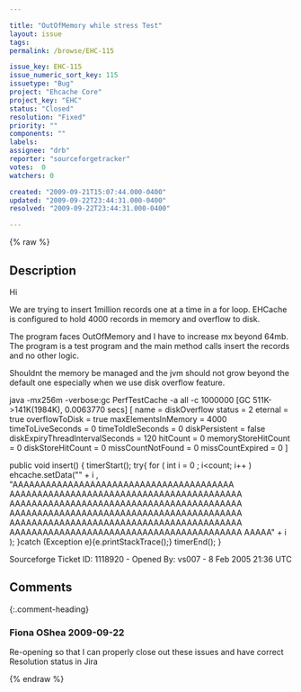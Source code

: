 ```yaml
---

title: "OutOfMemory while stress Test"
layout: issue
tags: 
permalink: /browse/EHC-115

issue_key: EHC-115
issue_numeric_sort_key: 115
issuetype: "Bug"
project: "Ehcache Core"
project_key: "EHC"
status: "Closed"
resolution: "Fixed"
priority: ""
components: ""
labels: 
assignee: "drb"
reporter: "sourceforgetracker"
votes:  0
watchers: 0

created: "2009-09-21T15:07:44.000-0400"
updated: "2009-09-22T23:44:31.000-0400"
resolved: "2009-09-22T23:44:31.000-0400"

---
```




{% raw %}



## Description

<div markdown="1" class="description">

Hi

  We are trying to insert 1million records one at a time in 
a for loop.
  EHCache is configured to hold 4000 records in memory 
and overflow to disk.

The program faces OutOfMemory and I have to increase 
mx beyond 64mb. The program is a test program and the 
main method calls insert the records and no other logic.

Shouldnt the  memory be managed and the jvm should 
not grow beyond the default one especially when we 
use disk overflow feature.

<cache name="diskOverflow"
        maxElementsInMemory="4000"
        eternal="true"
        overflowToDisk="true"
        />
java -mx256m -verbose:gc PerfTestCache -a all -c 
1000000
[GC 511K->141K(1984K), 0.0063770 secs]
[  name = diskOverflow status = 2 eternal = true 
overflowToDisk = true maxElementsInMemory = 4000 
timeToLiveSeconds = 0 timeToIdleSeconds = 0 
diskPersistent = false diskExpiryThreadIntervalSeconds = 
120 hitCount = 0 memoryStoreHitCount = 0 
diskStoreHitCount = 0 missCountNotFound = 0 
missCountExpired = 0 ]

 public void insert()
  {
    timerStart();
    try{
    for ( int i = 0 ; i<count; i++ )
       ehcache.setData("" + 
i , "AAAAAAAAAAAAAAAAAAAAAAAAAAAAAAAAAAAAAAAA
AAAAAAAAAAAAAAAAAAAAAAAAAAAAAAAAAAAAAAAAAA
AAAAAAAAAAAAAAAAAAAAAAAAAAAAAAAAAAAAAAAAAA
AAAAAAAAAAAAAAAAAAAAAAAAAAAAAAAAAAAAAAAAAA
AAAAAAAAAAAAAAAAAAAAAAAAAAAAAAAAAAAAAAAAAA
AAAAAAAAAAAAAAAAAAAAAAAAAAAAAAAAAAAAAAAAAA
AAAAA" + i );
    }catch (Exception e){e.printStackTrace();}
    timerEnd();
  }

Sourceforge Ticket ID: 1118920 - Opened By: vs007 - 8 Feb 2005 21:36 UTC

</div>

## Comments


{:.comment-heading}
### **Fiona OShea** <span class="date">2009-09-22</span>

<div markdown="1" class="comment">

Re-opening so that I can properly close out these issues and have correct Resolution status in Jira

</div>



{% endraw %}
